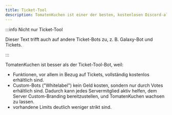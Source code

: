 ```yaml
---
title: Ticket-Tool
description: TomatenKuchen ist einer der besten, kostenlosen Discord-all-in-one-Bots. Hier erfährst du, warum er besser ist als Ticket-Tool.
---
```


:::info Nicht nur Ticket-Tool

Dieser Text trifft auch auf andere Ticket-Bots zu, z. B. Galaxy-Bot und Tickets.

:::

TomatenKuchen ist besser als der Ticket-Tool-Bot, weil:
- Funktionen, vor allem in Bezug auf Tickets, vollständig kostenlos erhältlich sind.
- Custom-Bots ("Whitelabel") kein Geld kosten, sondern nur durch Votes erhältlich sind. Dadurch kann jedes Servermitglied aktiv helfen, dem Server
	Custom-Branding bereitzustellen, und TomatenKuchen wachsen zu lassen.
- vorhandene Limits deutlich weniger strikt sind.
